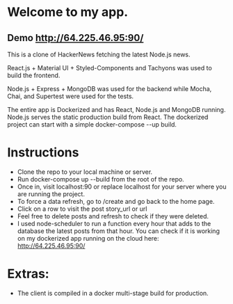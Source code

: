 # Welcome to my app.


## Demo http://64.225.46.95:90/
This is a clone of HackerNews fetching the latest Node.js news.

React.js + Material UI + Styled-Components and Tachyons was used to build the 
frontend.

Node.js + Express + MongoDB was used for the backend while Mocha, Chai, and 
Supertest were used for the tests.

The entire app is Dockerized and has React, Node.js and 
MongoDB running. Node.js serves the static production build from React.
The dockerized project can start with a simple docker-compose --up build.

# Instructions

- Clone the repo to your local machine or server.
- Run docker-compose up --build from the root of the repo.
- Once in, visit localhost:90 or replace localhost for your server where you
are running the project.
- To force a data refresh, go to /create and go back to the home page.
- Click on a row to visit the post story_url or url
- Feel free to delete posts and refresh to check if they were deleted.
- I used node-scheduler to run a function every hour that adds to the database
the latest posts from that hour. You can check if it is working on my dockerized
app running on the cloud here:
http://64.225.46.95:90/


# Extras:
- The client is compiled in a docker multi-stage build for production.